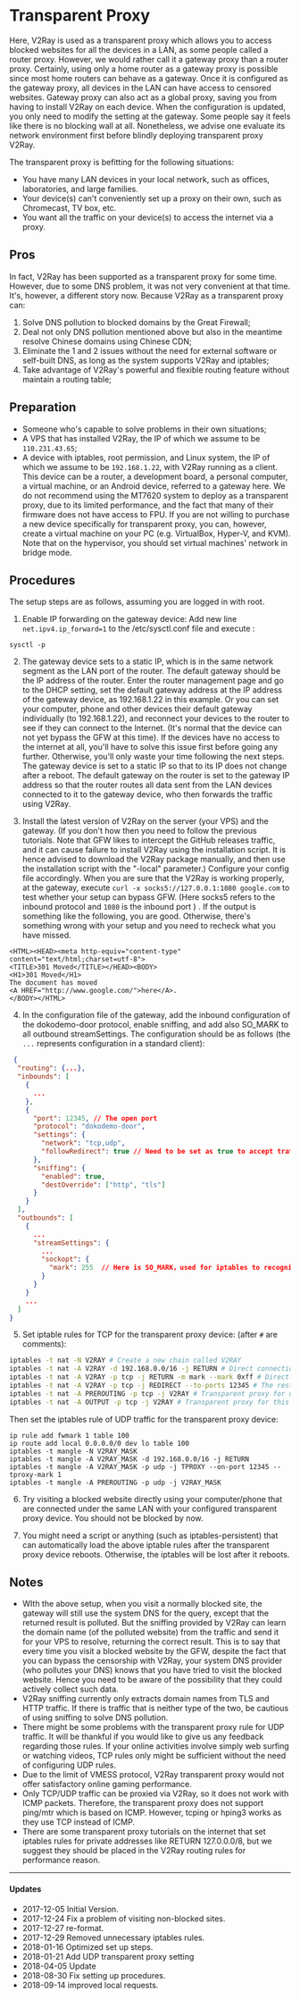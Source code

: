 # Transparent Proxy

Here, V2Ray is used as a transparent proxy which allows you to access blocked websites for all the devices in a LAN, as some people called a router proxy. However, we would rather call it a gateway proxy than a router proxy. Certainly, using only a home router as a gateway proxy is possible since most home routers can behave as a gateway. Once it is configured as the gateway proxy, all devices in the LAN can have access to censored websites. Gateway proxy can also act as a global proxy, saving you from having to install V2Ray on each device. When the configuration is updated, you only need to modify the setting at the gateway. Some people say it feels like there is no blocking wall at all. Nonetheless, we advise one evaluate its network environment first before blindly deploying transparent proxy V2Ray.

The transparent proxy is befitting for the following situations:
* You have many LAN devices in your local network, such as offices, laboratories, and large families.
* Your device(s) can't conveniently set up a proxy on their own, such as Chromecast, TV box, etc.
* You want all the traffic on your device(s) to access the internet via a proxy.


## Pros 

In fact, V2Ray has been supported as a transparent proxy for some time. However, due to some DNS problem, it was not very convenient at that time. It's, however, a different story now. Because V2Ray as a transparent proxy can:
1. Solve DNS pollution to blocked domains by the Great Firewall;
2. Deal not only DNS pollution mentioned above but also in the meantime resolve Chinese domains using Chinese CDN;
3. Eliminate the 1 and 2 issues without the need for external software or self-built DNS, as long as the system supports V2Ray and iptables;
4. Take advantage of V2Ray's powerful and flexible routing feature without maintain a routing table;

## Preparation
* Someone who's capable to solve problems in their own situations;
* A VPS that has installed V2Ray, the IP of which we assume to be `110.231.43.65`;
* A device with iptables, root permission, and Linux system, the IP of which we assume to be `192.168.1.22`, with V2Ray running as a client. This device can be a router, a development board, a personal computer, a virtual machine, or an Android device, referred to a gateway here. We do not recommend using the MT7620 system to deploy as a transparent proxy, due to its limited performance, and the fact that many of their firmware does not have access to FPU. If you are not willing to purchase a new device specifically for transparent proxy, you can, however, create a virtual machine on your PC (e.g. VirtualBox, Hyper-V, and KVM). Note that on the hypervisor, you should set virtual machines' network in bridge mode.

## Procedures

The setup steps are as follows, assuming you are logged in with root.

1. Enable IP forwarding on the gateway device: Add new line `net.ipv4.ip_forward=1` to the /etc/sysctl.conf file and execute :
```
sysctl -p
```
2. The gateway device sets to a static IP, which is in the same network segment as the LAN port of the router. The default gateway should be the IP address of the router. Enter the router management page and go to the DHCP setting, set the default gateway address at the IP address of the gateway device, as 192.168.1.22 in this example. Or you can set your computer, phone and other devices their default gateway individually (to 192.168.1.22), and reconnect your devices to the router to see if they can connect to the Internet. (It's normal that the device can not yet bypass the GFW at this time). If the devices have no access to the internet at all, you'll have to solve this issue first before going any further. Otherwise, you'll only waste your time following the next steps. The gateway device is set to a static IP so that to its IP does not change after a reboot. The default gateway on the router is set to the gateway IP address so that the router routes all data sent from the LAN devices connected to it to the gateway device, who then forwards the traffic using V2Ray.

3. Install the latest version of V2Ray on the server  (your VPS) and the gateway. (If you don't how then you need to follow the previous tutorials. Note that GFW likes to intercept the GitHub releases traffic, and it can cause failure to install V2Ray using the installation script. It is hence advised to download the V2Ray package manually, and then use the installation script with the "-local" parameter.) Configure your config file accordingly. When you are sure that the V2Ray is working properly, at the gateway, execute `curl -x socks5://127.0.0.1:1080 google.com` to test whether your setup can bypass GFW. (Here socks5 refers to the inbound protocol and `1080` is the inbound port ) . If the output is something like the following, you are good. Otherwise, there's something wrong with your setup and you need to recheck what you have missed.
<!--``-->
```
<HTML><HEAD><meta http-equiv="content-type" content="text/html;charset=utf-8">
<TITLE>301 Moved</TITLE></HEAD><BODY>
<H1>301 Moved</H1>
The document has moved
<A HREF="http://www.google.com/">here</A>.
</BODY></HTML>
```

4. In the configuration file of the gateway, add the inbound configuration of the dokodemo-door protocol, enable sniffing, and add also SO_MARK to all outbound streamSettings. The configuration should be as follows (the `...` represents configuration in a standard client):
```json
 {
  "routing": {...},
  "inbounds": [
    {
      ...
    },
    {
      "port": 12345, // The open port
      "protocol": "dokodemo-door",
      "settings": {
        "network": "tcp,udp",
        "followRedirect": true // Need to be set as true to accept traffic from iptables
      },
      "sniffing": {
        "enabled": true,
        "destOverride": ["http", "tls"]
      }
    }
  ],
  "outbounds": [
    {
      ...
      "streamSettings": {
        ...
        "sockopt": {
          "mark": 255  // Here is SO_MARK，used for iptables to recognise. Each outbound needs to configure; you can use other value other than 255 but it needs to be consistant as in iptables rules; if there are multiple outbounds, it is recommended that you set all SO_MARK value the same for all outbounds.
        }
      }
    }
    ...
  ]
}
```

5. Set iptable rules for TCP for the transparent proxy device: (after `#` are comments):

```bash
iptables -t nat -N V2RAY # Create a new chain called V2RAY
iptables -t nat -A V2RAY -d 192.168.0.0/16 -j RETURN # Direct connection 192.168.0.0/16
iptables -t nat -A V2RAY -p tcp -j RETURN -m mark --mark 0xff # Directly connect SO_MARK to 0xff traffic (0xff is a hexadecimal number, numerically equivalent to 255), the purpose of this rule is to avoid proxy loopback with local (gateway) traffic
iptables -t nat -A V2RAY -p tcp -j REDIRECT --to-ports 12345 # The rest of the traffic is forwarded to port 12345 (ie V2Ray)
iptables -t nat -A PREROUTING -p tcp -j V2RAY # Transparent proxy for other LAN devices
iptables -t nat -A OUTPUT -p tcp -j V2RAY # Transparent proxy for this machine
```

Then set the iptables rule of UDP traffic for the transparent proxy device:
```
ip rule add fwmark 1 table 100
ip route add local 0.0.0.0/0 dev lo table 100
iptables -t mangle -N V2RAY_MASK
iptables -t mangle -A V2RAY_MASK -d 192.168.0.0/16 -j RETURN
iptables -t mangle -A V2RAY_MASK -p udp -j TPROXY --on-port 12345 --tproxy-mark 1
iptables -t mangle -A PREROUTING -p udp -j V2RAY_MASK
```

6. Try visiting a blocked website directly using your computer/phone that are connected under the same LAN with your configured transparent proxy device. You should not be blocked by now.

7. You might need a script or anything (such as iptables-persistent) that can automatically load the above iptable rules after the transparent proxy device reboots. Otherwise, the iptables will be lost after it reboots.


## Notes

* WIth the above setup, when you visit a normally blocked site, the gateway will still use the system DNS for the query, except that the returned result is polluted. But the sniffing provided by V2Ray can learn the domain name (of the polluted website) from the traffic and send it for your VPS to resolve, returning the correct result. This is to say that every time you visit a blocked website by the GFW, despite the fact that you can bypass the censorship with V2Ray, your system DNS provider (who pollutes your DNS) knows that you have tried to visit the blocked website. Hence you need to be aware of the possibility that they could actively collect such data.
* V2Ray sniffing currently only extracts domain names from TLS and HTTP traffic. If there is traffic that is neither type of the two, be cautious of using sniffing to solve DNS pollution.
* There might be some problems with the transparent proxy rule for UDP traffic. It will be thankful if you would like to give us any feedback regarding those rules. If your online activities involve simply web surfing or watching videos, TCP rules only might be sufficient without the need of configuring UDP rules.
* Due to the limit of VMESS protocol, V2Ray transparent proxy would not offer satisfactory online gaming performance.
* Only TCP/UDP traffic can be proxied via V2Ray, so it does not work with ICMP packets. Therefore, the transparent proxy does not support ping/mtr which is based on ICMP. However, tcping or hping3 works as they use TCP instead of ICMP.
* There are some transparent proxy tutorials on the internet that set iptables rules for private addresses like RETURN 127.0.0.0/8, but we suggest they should be placed in the V2Ray routing rules for performance reason.

-------

#### Updates

* 2017-12-05 Initial Version.
* 2017-12-24 Fix a problem of visiting non-blocked sites.
* 2017-12-27 re-format.
* 2017-12-29 Removed unnecessary iptables rules.
* 2018-01-16 Optimized set up steps.
* 2018-01-21 Add UDP transparent proxy setting
* 2018-04-05 Update
* 2018-08-30 Fix setting up procedures.
* 2018-09-14 improved local requests.

